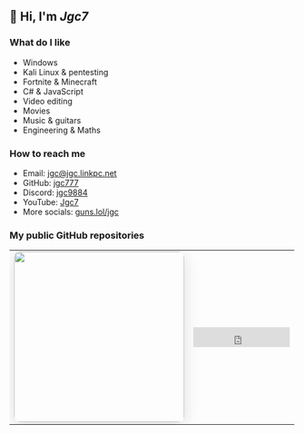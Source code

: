 ## 👋 Hi, I'm *Jgc7*


### What do I like
- Windows
- Kali Linux & pentesting
- Fortnite & Minecraft
- C# & JavaScript
- Video editing
- Movies
- Music & guitars
- Engineering & Maths

### How to reach me
- Email: [jgc@jgc.linkpc.net](mailto:jgc@jgc.linkpc.net)
- GitHub: [jgc777](./github/)
- Discord: [jgc9884](./discord/)
- YouTube: [Jgc7](./youtube/)
- More socials: [guns.lol/jgc](https://guns.lol/jgc)

### My public GitHub repositories
<a hidden href="https://Jgc777.github.io">The list is only available on the web!</a>
<ul id="repo-list"></ul>

<table>
    <tbody>
        <tr>
            <td>
                <img src="https://discord-readme-badge.vercel.app/api?id=889045882874495036" width="300px" style="border-radius: 10px; box-shadow: 0 8px 30px rgba(0, 0, 0, 0.12);">
            </td>
            <td>
                <iframe src="https://free.timeanddate.com/clock/i9r3azjl/n141/fs30/fcfff/tct/pct/ftbi/th1/ts1/ta1" frameborder="0" width="170" height="35" allowtransparency="true"></iframe>
            </td>
        </tr>
    </tbody>
</table>
